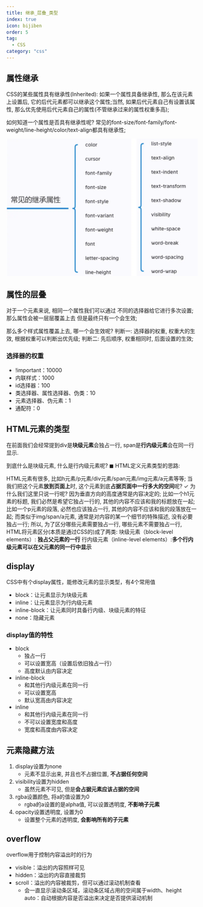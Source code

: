 ```yaml
---
title: 继承_层叠_类型
index: true
icon: bijiben
order: 5
tag:
  - CSS
category: "css"
---
```




## 属性继承

CSS的某些属性具有继承性(Inherited):
如果一个属性具备继承性, 那么在该元素上设置后, 它的后代元素都可以继承这个属性;当然, 如果后代元素自己有设置该属性, 那么优先使用后代元素自己的属性(不管继承过来的属性权重多高);

如何知道一个属性是否具有继承性呢?
常见的font-size/font-family/font-weight/line-height/color/text-align都具有继承性;



![常见的继承属性](./assets/04-01.webp)



## 属性的层叠
对于一个元素来说, 相同一个属性我们可以通过 不同的选择器给它进行多次设置;
那么属性会被一层层覆盖上去
但是最终只有一个会生效;


那么多个样式属性覆盖上去, 哪一个会生效呢?
判断一: 选择器的权重, 权重大的生效, 根据权重可以判断出优先级;
判断二: 先后顺序, 权重相同时, 后面设置的生效;

### 选择器的权重
- !important：10000
- 内联样式：1000
- id选择器：100
- 类选择器、属性选择器、伪类：10
- 元素选择器、伪元素：1
- 通配符：0



## HTML元素的类型

在前面我们会经常提到div是**块级元素**会独占一行, span是**行内级元素**会在同一行显示.

到底什么是块级元素, 什么是行内级元素呢?
◼ HTML定义元素类型的思路:

HTML元素有很多, 比如h元素/p元素/div元素/span元素/img元素/a元素等等;
当我们把这个元素**放到页面上**时, 这个元素到底**占据页面中一行多大的空间**呢?
✓ 为什么我们这里只说一行呢? 因为垂直方向的高度通常是内容决定的;
比如一个h1元素的标题, 我们必然是希望它独占一行的, 其他的内容不应该和我的标题放在一起;
比如一个p元素的段落, 必然也应该独占一行, 其他的内容不应该和我的段落放在一起;
而类似于img/span/a元素, 通常是对内容的某一个细节的特殊描述, 没有必要独占一行;
所以, 为了区分哪些元素需要独占一行, 哪些元素不需要独占一行, HTML将元素区分(本质是通过CSS的)成了两类:
块级元素（block-level elements）: **独占父元素的一行**
行内级元素（inline-level elements）:**多个行内级元素可以在父元素的同一行中显示**

## display

 CSS中有个display属性，能修改元素的显示类型，有4个常用值

-  block：让元素显示为块级元素
-  inline：让元素显示为行内级元素
-  inline-block：让元素同时具备行内级、块级元素的特征
-  none：隐藏元素

### display值的特性

- block
  - 独占一行
  - 可以设置宽高（设置后依旧独占一行）
  - 高度默认由内容决定
- inline-block
  - 和其他行内级元素在同一行
  - 可以设置宽高
  - 默认宽高由内容决定
- inline
  - 和其他行内级元素在同一行
  - 不可以设置宽度和高度
  - 宽度和高度由内容决定

## 元素隐藏方法

1. display设置为none
	- 元素不显示出来, 并且也不占据位置, **不占据任何空间**
2. visibility设置为hidden
	-  虽然元素不可见, 但是**会占据元素应该占据的空间**
3. rgba设置颜色, 将a的值设置为0
	-  rgba的a设置的是alpha值, 可以设置透明度, **不影响子元素**
4. opacity设置透明度, 设置为0
	- 设置整个元素的透明度, **会影响所有的子元素**


## overflow

overflow用于控制内容溢出时的行为

- visible：溢出的内容照样可见
- hidden：溢出的内容直接裁剪
- scroll：溢出的内容被裁剪，但可以通过滚动机制查看
  - 会一直显示滚动条区域，滚动条区域占用的空间属于width、height
  auto：自动根据内容是否溢出来决定是否提供滚动机制










